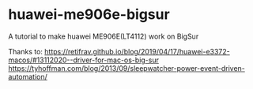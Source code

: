 # huawei-me906e-bigsur
A tutorial to make huawei ME906E(LT4112) work on BigSur

Thanks to:
https://retifrav.github.io/blog/2019/04/17/huawei-e3372-macos/#13112020--driver-for-mac-os-big-sur
https://tyhoffman.com/blog/2013/09/sleepwatcher-power-event-driven-automation/
